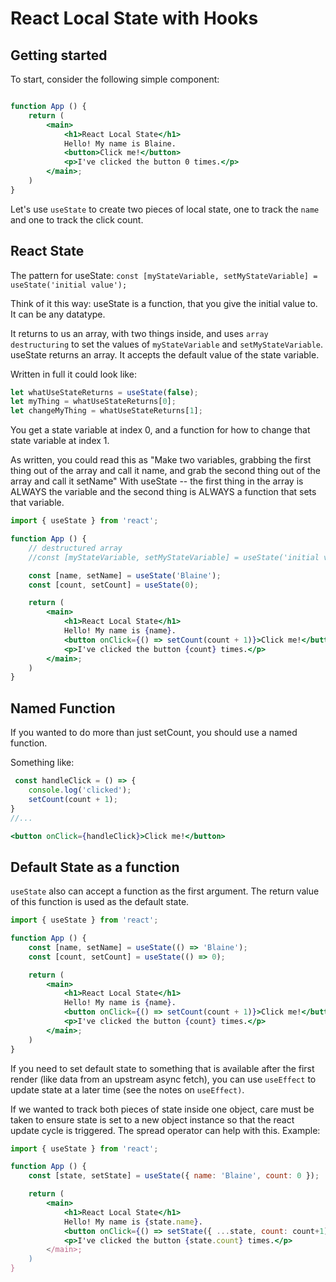 # React Local State with Hooks

## Getting started

To start, consider the following simple component:

```jsx

function App () {
    return (
        <main>
            <h1>React Local State</h1>
            Hello! My name is Blaine.
            <button>Click me!</button>
            <p>I've clicked the button 0 times.</p>
        </main>;
    )
}
```

Let's use `useState` to create two pieces of local state, one to track the `name` and one to track the click count.
## React State

The pattern for useState:
`const [myStateVariable, setMyStateVariable] = useState('initial value');`

Think of it this way: useState is a function, that you give the initial value to. It can be any datatype.

It returns to us an array, with two things inside, and uses `array destructuring` to set the values of `myStateVariable` and `setMyStateVariable`. 
useState returns an array. It accepts the default value of the state variable.

Written in full it could look like:

```jsx
let whatUseStateReturns = useState(false);
let myThing = whatUseStateReturns[0];
let changeMyThing = whatUseStateReturns[1];
```

You get a state variable at index 0, and a function for how to change that state variable at index 1.

As written, you could read this as 
"Make two variables, grabbing the first thing out of the array and call it name, and grab the second thing out of the array and call it setName"
With useState -- the first thing in the array is ALWAYS the variable and the second thing is ALWAYS a function that sets that variable.
   

```jsx
import { useState } from 'react';

function App () {
    // destructured array
    //const [myStateVariable, setMyStateVariable] = useState('initial value');

    const [name, setName] = useState('Blaine');
    const [count, setCount] = useState(0);

    return (
        <main>
            <h1>React Local State</h1>
            Hello! My name is {name}.
            <button onClick={() => setCount(count + 1)}>Click me!</button>
            <p>I've clicked the button {count} times.</p>
        </main>;
    )
}

```

## Named Function
If you wanted to do more than just setCount, you should use a named function. 

Something like:
```jsx
 const handleClick = () => {
    console.log('clicked');
    setCount(count + 1);
}
//...

<button onClick={handleClick}>Click me!</button>
```

## Default State as a function

`useState` also can accept a function as the first argument. The return value of this function is used as the default state.

```jsx
import { useState } from 'react';

function App () {
    const [name, setName] = useState(() => 'Blaine');
    const [count, setCount] = useState(() => 0);

    return (
        <main>
            <h1>React Local State</h1>
            Hello! My name is {name}.
            <button onClick={() => setCount(count + 1)}>Click me!</button>
            <p>I've clicked the button {count} times.</p>
        </main>;
    )
}
```

If you need to set default state to something that is available after the first render (like data from an upstream async fetch), you can use `useEffect` to update state at a later time (see the notes on `useEffect)`.

If we wanted to track both pieces of state inside one object, care must be taken to ensure state is set to a new object instance so that the react update cycle is triggered. The spread operator can help with this. Example:

```jsx
import { useState } from 'react';

function App () {
    const [state, setState] = useState({ name: 'Blaine', count: 0 });

    return (
        <main>
            <h1>React Local State</h1>
            Hello! My name is {state.name}.
            <button onClick={() => setState({ ...state, count: count+1)}>Click me!</button>
            <p>I've clicked the button {state.count} times.</p>
        </main>;
    )
}
```
